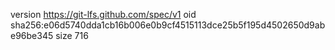 version https://git-lfs.github.com/spec/v1
oid sha256:e06d5740dda1cb16b006e0b9cf4515113dce25b5f195d4502650d9abe96be345
size 716
